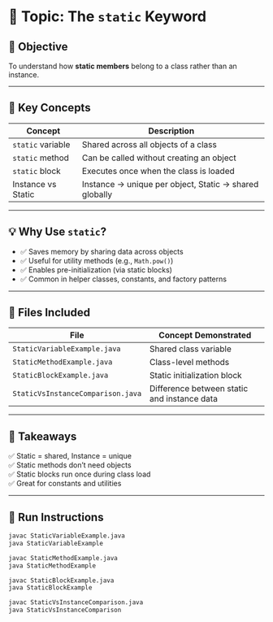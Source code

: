 # 🧩 Topic: The `static` Keyword

## 🎯 Objective
To understand how **static members** belong to a class rather than an instance.

---

## 📘 Key Concepts

| Concept | Description |
|----------|--------------|
| `static` variable | Shared across all objects of a class |
| `static` method | Can be called without creating an object |
| `static` block | Executes once when the class is loaded |
| Instance vs Static | Instance → unique per object, Static → shared globally |

---

## 💡 Why Use `static`?
- ✅ Saves memory by sharing data across objects  
- ✅ Useful for utility methods (e.g., `Math.pow()`)  
- ✅ Enables pre-initialization (via static blocks)  
- ✅ Common in helper classes, constants, and factory patterns  

---

## 📂 Files Included
| File | Concept Demonstrated |
|------|----------------------|
| `StaticVariableExample.java` | Shared class variable |
| `StaticMethodExample.java` | Class-level methods |
| `StaticBlockExample.java` | Static initialization block |
| `StaticVsInstanceComparison.java` | Difference between static and instance data |

---

## 🧠 Takeaways
✅ Static = shared, Instance = unique  
✅ Static methods don’t need objects  
✅ Static blocks run once during class load  
✅ Great for constants and utilities  

---

## 🏁 Run Instructions
```bash
javac StaticVariableExample.java
java StaticVariableExample

javac StaticMethodExample.java
java StaticMethodExample

javac StaticBlockExample.java
java StaticBlockExample

javac StaticVsInstanceComparison.java
java StaticVsInstanceComparison
